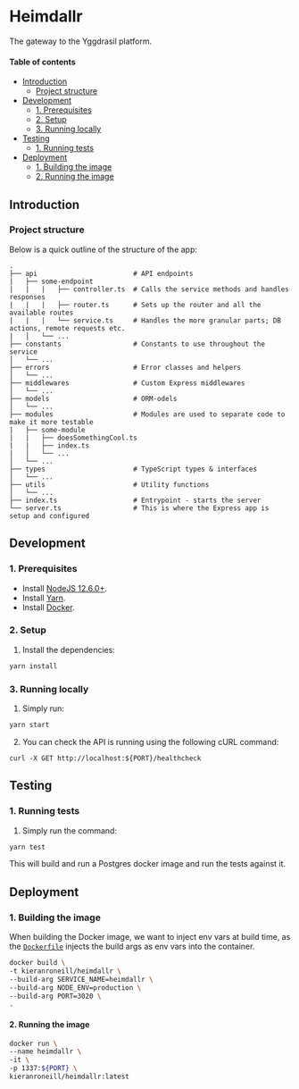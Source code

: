 # Heimdallr

The gateway to the Yggdrasil platform.

#### Table of contents

* [Introduction](#introduction)
    * [Project structure](#project-structure)
* [Development](#development)
    * [1. Prerequisites](#1-prerequisites)
    * [2. Setup](#2-setup)
    * [3. Running locally](#3-running-locally)
* [Testing](#testing)
    * [1. Running tests](#1-running-tests)
* [Deployment](#deployment)
    * [1. Building the image](#1-building-the-image)
    * [2. Running the image](#2-running-the-image)

## Introduction

### Project structure

Below is a quick outline of the structure of the app:

```text
.
├── api                        # API endpoints
|   ├── some-endpoint
|   |   |   ├── controller.ts  # Calls the service methods and handles responses
|   |   |   ├── router.ts      # Sets up the router and all the available routes
|   |   |   └── service.ts     # Handles the more granular parts; DB actions, remote requests etc.
|   │   └── ...
├── constants                  # Constants to use throughout the service
│   └── ...
├── errors                     # Error classes and helpers
│   └── ...
├── middlewares                # Custom Express middlewares
│   └── ...
├── models                     # ORM-odels
│   └── ...
├── modules                    # Modules are used to separate code to make it more testable
|   ├── some-module
|   |   ├── doesSomethingCool.ts
|   |   ├── index.ts
|   │   └── ...
│   └── ...
├── types                      # TypeScript types & interfaces
│   └── ...
├── utils                      # Utility functions
│   └── ...
├── index.ts                   # Entrypoint - starts the server
└── server.ts                  # This is where the Express app is setup and configured
```

## Development

### 1. Prerequisites

* Install [NodeJS 12.6.0+](https://nodejs.org/en/download/).
* Install [Yarn](https://yarnpkg.com/).
* Install [Docker](https://docs.docker.com/get-docker/).

### 2. Setup

1. Install the dependencies:
```bash
yarn install
```

### 3. Running locally

1. Simply run:
```bash
yarn start
```

2. You can check the API is running using the following cURL command:
```shell script
curl -X GET http://localhost:${PORT}/healthcheck
```

## Testing

### 1. Running tests

1. Simply run the command:
```bash
yarn test
```
This will build and run a Postgres docker image and run the tests against it.

## Deployment

### 1. Building the image

When building the Docker image, we want to inject env vars at build time, as the [`Dockerfile`](./Dockerfile) injects the build args as env vars into the container.
```bash
docker build \
-t kieranroneill/heimdallr \
--build-arg SERVICE_NAME=heimdallr \
--build-arg NODE_ENV=production \
--build-arg PORT=3020 \
.
```

#### 2. Running the image

```bash
docker run \
--name heimdallr \
-it \
-p 1337:${PORT} \
kieranroneill/heimdallr:latest
```
